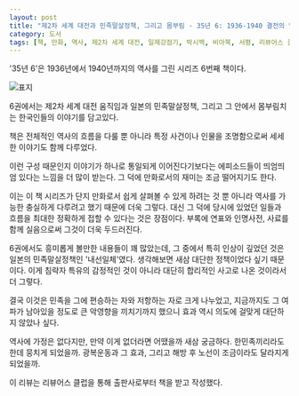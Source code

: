 ```yaml
---
layout: post
title: "제2차 세계 대전과 민족말살정책, 그리고 몸부림 - 35년 6: 1936-1940 결전의 날을 준비하라"
category: 도서
tags: [책, 만화, 역사, 제2차 세계 대전, 일제강점기, 박시백, 비아북, 서평, 리뷰어스 클럽]
---
```


'35년 6'은
1936년에서 1940년까지의 역사를 그린 시리즈 6번째 책이다.

![표지](https://images2.imgbox.com/c4/3b/Kd1wZOMX_o.jpg)

6권에서는 제2차 세계 대전 움직임과 일본의 민족말살정책,
그리고 그 안에서 몸부림치는 한국인들의 이야기를 담고있다.

책은 전체적인 역사의 흐름을 다룰 뿐 아니라
특정 사건이나 인물을 조명함으로써 세세한 이야기도 함께 다루었다.

이런 구성 때문인지 이야기가 하나로 통일되게 이어진다기보다는
에피소드들이 띄엄띄엄 있다는 느낌을 더 많이 받는다.
그 덕에 만화로서의 재미는 조금 떨어지기도 한다.

이는 이 책 시리즈가 단지 만화로서 쉽게 살펴볼 수 있게 하려는 것 뿐 아니라
역사를 가능한 충실하게 다루려고 했기 때문에 더욱 그렇다.
대신 그 덕에 당시에 있었던 일들과 흐름을 최대한 정확하게 접할 수 있다는 것은 장점이다.
부록에 연표와 인명사전, 사료를 함께 실음으로써 그것이 더욱 두드러진다.

6권에서도 흥미롭게 볼만한 내용들이 꽤 많았는데,
그 중에서 특히 인상이 깊었던 것은 일본의 민족말살정책인 '내선일체'였다.
생각해보면 새삼 대단한 정책이었다 싶기 때문이다.
이게 침략자 특유의 감정적인 것이 아니라 대단히 합리적인 사고로 나온 것이라서 더 그렇다.

결국 이것은 민족을 그에 편승하는 자와 저항하는 자로 크게 나누었고,
지금까지도 그 여파가 남아있을 정도로 큰 악영향을 끼치기까지 했으니
효과 역시 의도에 걸맞게 대단하지 않았나 싶다.

역사에 가정은 없다지만, 만약 이게 없더라면 어땠을까 새삼 궁금하다.
한민족끼리라도 한데 뭉치게 되었을까.
광복운동과 그 효과, 그리고 해방 후 노선이 조금이라도 달라지게 되었을까.



<div class="im im-info">
이 리뷰는 리뷰어스 클럽을 통해 출판사로부터 책을 받고 작성했다.
</div>
